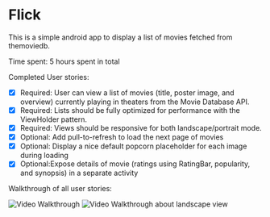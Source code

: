 # Flick
This is a simple android app to display a list of movies fetched from themoviedb.

Time spent: 5 hours spent in total

Completed User stories:

 * [x] Required: User can view a list of movies (title, poster image, and overview) currently playing in theaters from the Movie Database API.
 * [x] Required: Lists should be fully optimized for performance with the ViewHolder pattern.
 * [x] Required: Views should be responsive for both landscape/portrait mode.
 * [x] Optional: Add pull-to-refresh to load the next page of movies
 * [x] Optional: Display a nice default popcorn placeholder for each image during loading
 * [x] Optional:Expose details of movie (ratings using RatingBar, popularity, and synopsis) in a separate activity

Walkthrough of all user stories:

![Video Walkthrough](http://imgur.com/a/sAz9k)
![Video Walkthrough about landscape view](http://imgur.com/a/GVKXr)

